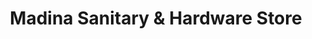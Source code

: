 ---
title: "Madina Sanitary & Hardware Store"
url: /karachi/madina-sanitary-and-hardware-store/
shop: hardware
---